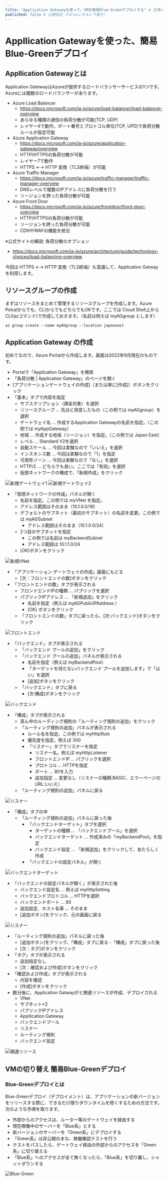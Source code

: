 ```yaml
---
title: "Application Gatewayを使って、VMを簡易Blue-Greenデプロイする" # 記事のタイトル
published: false # 公開設定（falseにすると下書き）
---
```


# Appllication Gatewayを使った、簡易Blue-Greenデプロイ

## Appllication Gatewayとは

Application GatewayはAzureが提供するロードバランサーサービスの1つです。Azureには複数のロードバランサーがあります。

- Azure Load Balancer
  - https://docs.microsoft.com/ja-jp/azure/load-balancer/load-balancer-overview
  - あらゆる種類の通信の負荷分散が可能(TCP, UDP)
  - レイヤー4で動作。ポート番号とプロトコル単位(TCP, UPD)で負荷分散ルールが設定可能
- Azure Application Gateway
  - https://docs.microsoft.com/ja-jp/azure/application-gateway/overview
  - HTTP/HTTPSの負荷分散が可能
  - レイヤー7で動作
  - HTTPS ←→ HTTP 変換（TLS終端）が可能
- Azure Traffic Manager
  - https://docs.microsoft.com/ja-jp/azure/traffic-manager/traffic-manager-overview
  - DNSレベルで複数のIPアドレスに負荷分散を行う
  - リージョンを跨った負荷分散が可能
- Azure Front Door
  - https://docs.microsoft.com/ja-jp/azure/frontdoor/front-door-overview
  - HTTP/HTTPSの負荷分散が可能
  - リージョンを跨った負荷分散が可能
  - CDNやWAFの機能を統合

※公式サイトの解説: 負荷分散のオプション
- https://docs.microsoft.com/ja-jp/azure/architecture/guide/technology-choices/load-balancing-overview

今回は HTTPS ←→ HTTP 変換（TLS終端）も意識して、Application Gatway を利用します。

## リソースグループの作成

まずはリソースをまとめて管理するリソースグループを作成します。Azure Potralからでも、CLIからでもどちらでもOKです。ここでは Cloud Shell上からCLI(azコマンド)で作成しておきます。（名前は例えば myAGgroup とします）

```shellsession
az group create --name myAGgroup --location japaneast
```

## Application Gateway の作成　

初めてなので、Azure Portalから作成します。画面は2022年9月現在のものです。

- Portalで「Application Gateway」を検索
- 「負荷分散 | Application Gateway」のページを開く
- [アプリケーションゲートウェイの作成]（または単に[作成]）ボタンをクリック
- 「基本」タブで内容を指定
  - サブスクリプション（課金対象）を選択
  - リソースグループ ... 先ほど用意したもの（この例では myAGgroup）を選択
  - ゲートウェイ名 ... 作成するApplication Gatewayの名前を指定。（この例では myAppGateway）
  - 地域 ... 作成する地域（リージョン）を指定。（この例では Japan East）
  - レベル ... Standard V2を選択
  - 自動スケール ... 今回は実験なので「いいえ」を選択
  - インスタンス数 ... 今回は実験なので「1」を指定
  - 可用性ゾーン ... 今回は実験なので「なし」を選択
  - HTTP/2 ... どちらでも良い。ここでは「有効」を選択
  - 仮想ネットワークの構成で、「新規作成」をクリック

![新規ゲートウェイ1](/images/azure_new_app_gateway1.png)
![新規ゲートウェイ2](/images/azure_new_app_gateway2.png)

- 「仮想ネットワークの作成」パネルが開く
  - 名前を指定。この例では myVNet を指定。
  - アドレス範囲はそのまま（10.1.0.0/16)
  - デフォルトのサブネット（最初のサブネット）の名前を変更。この例では myAGSubnet
      - アドレス範囲はそのまま（10.1.0.0/24）
  - 2つ目のサブネットを指定
    - この例では名前は myBackendSubnet
    - アドレス範囲は 10.1.1.0/24
  - [OK]ボタンをクリック

![新規VNet](/images/azure_new_vnet_pannel.png)


- 「アプリケーション ゲートウェイの作成」画面にもどる
  - [次：フロントエンドの数]ボタンをクリック
- 「フロントエンドの数」タブが表示される
  - フロンドエンドIPの種類 ... パブリックを選択
  - パブリックIPアドレス ... 「新規追加」をクリック
    - 名前を指定（例えば myAGPublicIPAddress ）
    - [OK] ボタンをクリック
  - 「フロントエンドの数」タブに戻ったら、[次:バックエンド]ボタンをクリック

![フロントエンド](/images/azure_new_app_gateway_frontend.png)

- 「バックエンド」タブが表示される
  - 「バックエンド プールの追加」をクリック
  - 「バックエンド プールの追加」パネルが表示される
    - 名前を指定（例えば myBackendPool）
    - 「ターゲットを持たないバックエンド プールを追加します」で「はい」を選択
    - [追加]ボタンをクリック
  - 「バックエンド」タブに戻る
    - [次:構成]ボタンをクリック

![バックエンド](/images/azure_add_backend_pannel.png)


- 「構成」タブが表示される
  - 真ん中のルーディング規則の「ルーティング規則の追加」をクリック
  - 「ルーティング規則の追加」パネルが表示される
    - ルール名を指定。この例では myHttpRule
    - 優先度を指定。例えば 300
    - 「リスナー」タブでリスナーを指定
      - リスナー名。例えば myHttpListener
      - フロントエンドIP ... パブリックを選択
      - プロトコル ... HTTPを指定
      - ポート ... 80を入力
      - 追加指定 ... 変更なし（リスナーの種類:BASIC、エラーページのURL:いいえ）
   - 「ルーティング規則の追加」パネルに戻る

![リスナー](/images/azure_appgateway_routing_listener.png)

- 「構成」タブの中
  - 「ルーティング規則の追加」パネルに戻った後
    - 「バックエンドターゲット」タブを選択
      - ターゲットの種類 ... 「バックエンドプール」を選択
      - バックエンドターゲット ... 作成済みの「myBackendPool」を指定
      - バックエンド設定 ... 「新規追加」をクリックして、あたらしく作成
    - 「バックエンドの設定パネル」が開く

![バックエンドターゲット](/images/azure_appgateway_routing_backend_target.png)

- 「バックエンドの設定パネルが開く」が表示された後
  - バックエンド設定名 ... 例えば myHttpSetting
  - バックエンドプロトコル ... HTTPを選択
  - バックエンドポート ... 80
  - 追加設定、ホスト名等 ... そのまま
  - [追加ボタン]をクリック、元の画面に戻る

![リスナー](/images/azure_appgateway_routing_add_backend.png)

- 「ルーティング規則の追加」パネルに戻った後
  - [追加ボタン]をクリック、「構成」タブに戻る
-「構成」タブに戻った後
  - [次：タグ]ボタンをクリック
- 「タグ」タブが表示される
  - 追加指定なし
  - [次：確認および作成]ボタンをクリック
- 「確認および作成」タブが表示される
  - 内容を確認
  - [作成]ボタンをクリック
- 数分後に、Application Gatwayがと関連リソースが作成、デプロイされる
  - VNet
  - サブネット×2
  - パブリックIPアドレス
  - Appllication Gateway
  - バックエンドプール
  - リスナー
  - ルーティング規則
  - バックエンド設定

![関連リソース](/images/azure_application_gatway_resources.png)

## VMの切り替え 簡易Blue-Greenデプロイ

### Blue-Greenデプロイとは

Blue-Greenデプロイ（デプロイメント）は、アプリケーションの新バージョンをリリースする際に、できるだけ限りダウンタイムを短くするための方法です。次のような手順を取ります。

- 外部からのアクセスは、ルーター等のゲートウェイを経由する
- 現在稼働中のサーバーを「Blue系」とする
- 新バージョンのサーバーを「Green系」にデプロイする
- 「Green系」は非公開のまな、稼働確認テストを行う
- テストをパスしたら、ゲートウェイ経由の外部からのアクセスを「Green系」に切り替える
- 「Blue系」へのアクセスが全て無くなったら、「Blue系」を切り離し、シャットダウンする

![Blue-Green](/images/blue_green_deployment.png)





  


